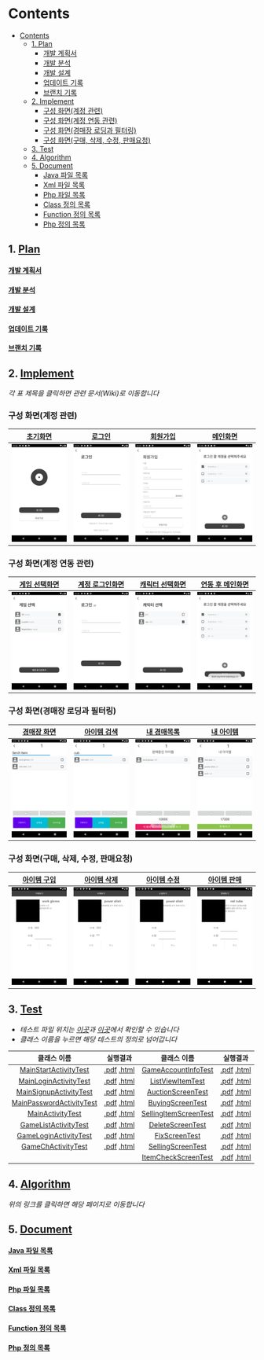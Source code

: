 # Contents
- [Contents](#contents)
  - [1. Plan](#1-plan)
      - [개발 계획서](#개발-계획서)
      - [개발 분석](#개발-분석)
      - [개발 설계](#개발-설계)
      - [업데이트 기록](#업데이트-기록)
      - [브랜치 기록](#브랜치-기록)
  - [2. Implement](#2-implement)
    - [구성 화면(계정 관련)](#구성-화면계정-관련)
    - [구성 화면(계정 연동 관련)](#구성-화면계정-연동-관련)
    - [구성 화면(경매장 로딩과 필터링)](#구성-화면경매장-로딩과-필터링)
    - [구성 화면(구매, 삭제, 수정, 판매요청)](#구성-화면구매-삭제-수정-판매요청)
  - [3. Test](#3-test)
  - [4. Algorithm](#4-algorithm)
  - [5. Document](#5-document)
      - [Java 파일 목록](#java-파일-목록)
      - [Xml 파일 목록](#xml-파일-목록)
      - [Php 파일 목록](#php-파일-목록)
      - [Class 정의 목록](#class-정의-목록)
      - [Function 정의 목록](#function-정의-목록)
      - [Php 정의 목록](#php-정의-목록)

## 1. [Plan](https://github.com/ponopono0322/TeamAuction/wiki/Plan)
#### [개발 계획서](https://github.com/ponopono0322/TeamAuction/wiki/Plan#개발-계획서)
#### [개발 분석](https://github.com/ponopono0322/TeamAuction/wiki/Plan#분석)
#### [개발 설계](https://github.com/ponopono0322/TeamAuction/wiki/Plan#설계)
#### [업데이트 기록](https://github.com/ponopono0322/TeamAuction/pulls?q=is%3Apr+is%3Aclosed)
#### [브랜치 기록](https://github.com/ponopono0322/TeamAuction/network)

## 2. [Implement](https://github.com/ponopono0322/TeamAuction/wiki/Plan#구현)
*각 표 제목을 클릭하면 관련 문서(Wiki)로 이동합니다*
### 구성 화면(계정 관련)

|[초기화면](https://github.com/ponopono0322/TeamAuction/wiki/Project-Files#1-mainstartactivity)|[로그인](https://github.com/ponopono0322/TeamAuction/wiki/Project-Files#2-mainloginactivity)|[회원가입](https://github.com/ponopono0322/TeamAuction/wiki/Project-Files#3-mainsignupactivity)|[메인화면](https://github.com/ponopono0322/TeamAuction/wiki/Project-Files#5-mainactivity)|
|:---:|:---:|:---:|:---:|
|<img src="./design/guide/Screenshot_1639403564.png" width="200px">|<img src="./design/guide/Screenshot_1639452081.png" width="200px">|<img src="./design/guide/Screenshot_1639452088.png" width="200px">|<img src="./design/guide/Screenshot_1639452413.png" width="200px">|

### 구성 화면(계정 연동 관련)

|[게임 선택화면](https://github.com/ponopono0322/TeamAuction/wiki/Project-Files#6-gamelistactivity)|[계정 로그인화면](https://github.com/ponopono0322/TeamAuction/wiki/Project-Files#7-gameloginactivity)|[캐릭터 선택화면](https://github.com/ponopono0322/TeamAuction/wiki/Project-Files#8-gamechactivity)|[연동 후 메인화면](https://github.com/ponopono0322/TeamAuction/wiki/Project-Files#5-mainactivity)|
|:---:|:---:|:---:|:---:|
|<img src="./design/guide/Screenshot_1639452416.png" width="200px">|<img src="./design/guide/Screenshot_1639452420.png" width="200px">|<img src="./design/guide/Screenshot_1639452428.png" width="200px">|<img src="./design/guide/Screenshot_1639452430.png" width="200px">|

### 구성 화면(경매장 로딩과 필터링)

|[경매장 화면](https://github.com/ponopono0322/TeamAuction/wiki/Project-Files#16-auctionscreen)|[아이템 검색](https://github.com/ponopono0322/TeamAuction/wiki/Project-Files#16-auctionscreen)|[내 경매목록](https://github.com/ponopono0322/TeamAuction/wiki/Project-Files#20-sellingitemscreen)|[내 아이템](https://github.com/ponopono0322/TeamAuction/wiki/Project-Files#22-itemcheckscreen)|
|:---:|:---:|:---:|:---:|
|<img src="./design/guide/Screenshot_1639764180.png" width="200px">|<img src="./design/guide/Screenshot_1639764762.png" width="200px">|<img src="./design/guide/Screenshot_1639764359.png" width="200px">|<img src="./design/guide/Screenshot_1639777705.png" width="200px">|

### 구성 화면(구매, 삭제, 수정, 판매요청)

|[아이템 구입](https://github.com/ponopono0322/TeamAuction/wiki/Project-Files#17-buyingscreen)|[아이템 삭제](https://github.com/ponopono0322/TeamAuction/wiki/Project-Files#18-deletescreen)|[아이템 수정](https://github.com/ponopono0322/TeamAuction/wiki/Project-Files#19-fixscreen)|[아이템 판매](https://github.com/ponopono0322/TeamAuction/wiki/Project-Files#21-sellingscreen)|
|:---:|:---:|:---:|:---:|
|<img src="./design/guide/Screenshot_1639764356.png" width="200px">|<img src="./design/guide/Screenshot_1639780109.png" width="200px">|<img src="./design/guide/Screenshot_1639780117.png" width="200px">|<img src="./design/guide/Screenshot_1639780133.png" width="200px">|

## 3. [Test](https://github.com/ponopono0322/TeamAuction/wiki/TestCase)
- *테스트 파일 위치는 [이곳](./app/src/androidTest/java/com/example/teamauction)과 [이곳](./app/src/test/java/com/example/teamauction)에서 확인할 수 있습니다*
- *클래스 이름을 누르면 해당 테스트의 정의로 넘어갑니다*

|클래스 이름|실행결과|클래스 이름|실행결과|
|:------:|:----:|:------:|:----:|
|[MainStartActivityTest](https://github.com/ponopono0322/TeamAuction/wiki/TestCase#mainstartactivitytest)|[.pdf](./design/test/MainStartActivityTest.pdf) [.html](./design/test/MainStartActivityTest.html)|[GameAccountInfoTest](https://github.com/ponopono0322/TeamAuction/wiki/TestCase#gameaccountinfotest)|[.pdf](./design/test/GameAccountInfoTest.pdf) [.html](./design/test/GameAccountInfoTest.html)|
|[MainLoginActivityTest](https://github.com/ponopono0322/TeamAuction/wiki/TestCase#mainloginactivitytest)|[.pdf](./design/test/MainLoginActivityTest.pdf) [.html](./design/test/MainLoginActivityTest.html)|[ListViewItemTest](https://github.com/ponopono0322/TeamAuction/wiki/TestCase#listviewitemtest)|[.pdf](./design/test/ListViewItemTest.pdf) [.html](./design/test/ListViewItemTest.html)|
|[MainSignupActivityTest](https://github.com/ponopono0322/TeamAuction/wiki/TestCase#mainsignupactivitytest)|[.pdf](./design/test/MainSignupActivityTest.pdf) [.html](./design/test/MainSignupActivityTest.html)|[AuctionScreenTest](https://github.com/ponopono0322/TeamAuction/wiki/TestCase#AuctionScreenTest)|[.pdf](./design/test/AuctionScreenTest.pdf) [.html](./design/test/AuctionScreenTest.html)|
|[MainPasswordActivityTest](https://github.com/ponopono0322/TeamAuction/wiki/TestCase#mainpasswordactivitytest)|[.pdf](./design/test/MainPasswordActivityTest.pdf) [.html](./design/test/MainPasswordActivityTest.html)|[BuyingScreenTest](https://github.com/ponopono0322/TeamAuction/wiki/TestCase#BuyingScreenTest)|[.pdf](./design/test/BuyingScreenTest.pdf) [.html](./design/test/BuyingScreenTest.html)|
|[MainActivityTest](https://github.com/ponopono0322/TeamAuction/wiki/TestCase#mainactivitytest)|[.pdf](./design/test/MainActivityTest.pdf) [.html](./design/test/MainActivityTest.html)|[SellingItemScreenTest](https://github.com/ponopono0322/TeamAuction/wiki/TestCase#SellingItemScreenTest)|[.pdf](./design/test/SellingItemScreenTest.pdf) [.html](./design/test/SellingItemScreenTest.html)|
|[GameListActivityTest](https://github.com/ponopono0322/TeamAuction/wiki/TestCase#gamelistactivitytest)|[.pdf](./design/test/GameListActivityTest.pdf) [.html](./design/test/GameListActivityTest.html)|[DeleteScreenTest](https://github.com/ponopono0322/TeamAuction/wiki/TestCase#deletescreentest)|[.pdf](./design/test/DeleteScreenTest.pdf) [.html](./design/test/DeleteScreenTest.html)|
|[GameLoginActivityTest](https://github.com/ponopono0322/TeamAuction/wiki/TestCase#gameloginactivitytest)|[.pdf](./design/test/GameLoginActivityTest.pdf) [.html](./design/test/GameLoginActivityTest.html)|[FixScreenTest](https://github.com/ponopono0322/TeamAuction/wiki/TestCase#fixscreentest)|[.pdf](./design/test/FixScreenTest.pdf) [.html](./design/test/FixScreenTest.html)|
|[GameChActivityTest](https://github.com/ponopono0322/TeamAuction/wiki/TestCase#gamechactivitytest)|[.pdf](./design/test/GameChActivityTest.pdf) [.html](./design/test/GameChActivityTest.html)|[SellingScreenTest](https://github.com/ponopono0322/TeamAuction/wiki/TestCase#sellingscreentest)|[.pdf](./design/test/SellingScreenTest.pdf) [.html](./design/test/SellingScreenTest.html)|
|||[ItemCheckScreenTest](https://github.com/ponopono0322/TeamAuction/wiki/TestCase#itemcheckscreentest)|[.pdf](./design/test/ItemCheckScreenTest.pdf) [.html](./design/test/ItemCheckScreenTest.html)|

## 4. [Algorithm](https://github.com/ponopono0322/TeamAuction/wiki/Plan#project-algorithm)

*위의 링크를 클릭하면 해당 페이지로 이동합니다*

## 5. [Document](https://github.com/ponopono0322/TeamAuction/wiki)
#### [Java 파일 목록](https://github.com/ponopono0322/TeamAuction/wiki/Project-Files#Java-Files)
#### [Xml 파일 목록](https://github.com/ponopono0322/TeamAuction/wiki/Project-Files#Xml-Files)
#### [Php 파일 목록](https://github.com/ponopono0322/TeamAuction/wiki/Project-Files#Php-Files)
#### [Class 정의 목록](https://github.com/ponopono0322/TeamAuction/wiki/Docs#Class)
#### [Function 정의 목록](https://github.com/ponopono0322/TeamAuction/wiki/Docs#Function)
#### [Php 정의 목록](https://github.com/ponopono0322/TeamAuction/wiki/Docs#Php)
